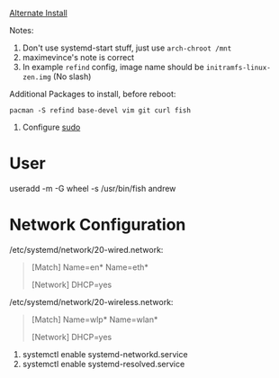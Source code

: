 [Alternate Install](https://wiki.archlinux.org/index.php/User:Altercation/Bullet_Proof_Arch_Install#Objectives)

Notes:
1. Don't use systemd-start stuff, just use `arch-chroot /mnt`
1. maximevince's note is correct
1. In example `refind` config, image name should be `initramfs-linux-zen.img` (No slash)

Additional Packages to install, before reboot:

`pacman -S refind base-devel vim git curl fish`

1. Configure [sudo](https://wiki.archlinux.org/index.php/Sudo)

# User

useradd -m -G wheel -s /usr/bin/fish andrew

# Network Configuration

/etc/systemd/network/20-wired.network:

> [Match]
> Name=en*
> Name=eth*
>  
> [Network]
> DHCP=yes

/etc/systemd/network/20-wireless.network:

> [Match]
> Name=wlp*
> Name=wlan*
> 
> [Network]
> DHCP=yes

1. systemctl enable systemd-networkd.service
1. systemctl enable systemd-resolved.service
